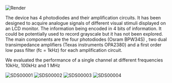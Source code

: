 ![Render](https://github.com/FrancisCrickInstitute/Multichannel_photodiode/assets/54901317/9be2dc9f-8ec0-483a-980b-c1557e6f4458)

The device has 4 photodiodes and their amplification circuits. It has been designed to acquire analogue signals of different visual stimuli displayed on an LCD monitor. The information being encoded in 4 bits of information.
It could be potentially used to record grayscale but it has not been explored. The main components are the four photodiodes (Osram BPW34S) , two dual transimpedance amplifiers (Texas instruments OPA2380) and a first order low pass filter (fc = 1kHz) for each amplification circuit.

We evaluated the performance of a single channel at different frequencies 10kHz, 100kHz and 1 MHz

![SDS00001](https://github.com/FrancisCrickInstitute/Multichannel_photodiode/assets/54901317/fba6fd8d-610f-4a01-b2c0-d15e74c0e6f5)
![SDS00002](https://github.com/FrancisCrickInstitute/Multichannel_photodiode/assets/54901317/4323f96e-3e92-4d20-a6df-d14286139c26)
![SDS00003](https://github.com/FrancisCrickInstitute/Multichannel_photodiode/assets/54901317/c12971e8-7304-4ad4-aceb-17d7f92bdf33)
![SDS00004](https://github.com/FrancisCrickInstitute/Multichannel_photodiode/assets/54901317/aae6b464-6344-429f-8a23-798a960e755d)
